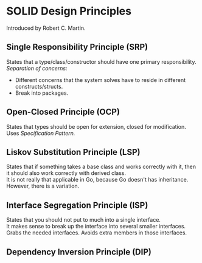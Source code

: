 # SOLID Design Principles

Introduced by Robert C. Martin.
## **S**ingle Responsibility Principle (SRP)
States that a type/class/constructor should have one primary responsibility.  
*Separation of concerns:*  
- Different concerns that the system solves have to reside in different constructs/structs.  
- Break into packages.  

## **O**pen-Closed Principle (OCP)  
States that types should be open for extension, closed for modification.  
Uses *Specification Pattern.*
## **L**iskov Substitution Principle (LSP)  
States that if something takes a base class and works correctly with it,
then it should also work correctly with derived class.  
It is not really that applicable in Go, because Go doesn't has inheritance.  
However, there is a variation.
## **I**nterface Segregation Principle (ISP)  
States that you should not put to much into a single interface.  
It makes sense to break up the interface into several smaller interfaces.  
Grabs the needed interfaces. Avoids extra members in those interfaces.  
## **D**ependency Inversion Principle (DIP)